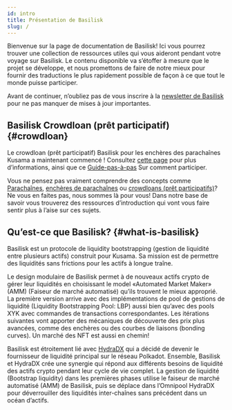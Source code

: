 ```yaml
---
id: intro
title: Présentation de Basilisk
slug: /
---
```


Bienvenue sur la page de documentation de Basilisk! Ici vous pourrez trouver une collection de ressources utiles qui vous aideront pendant votre voyage sur Basilisk. Le contenu disponible va s’étoffer à mesure que le projet se développe, et nous promettons de faire de notre mieux pour fournir des traductions le plus rapidement possible de façon à ce que tout le monde puisse participer.

Avant de continuer, n’oubliez pas de vous inscrire à la [newsletter de Basilisk](https://basiliskfi.substack.com) pour ne pas manquer de mises à jour importantes.

## Basilisk Crowdloan (prêt  participatif) {#crowdloan}

Le crowdloan (prêt participatif) Basilisk pour les enchères des parachaînes Kusama a maintenant commencé ! Consultez [cette page](/basilisk_crowdloan) pour plus d’informations, ainsi que ce [Guide-pas-à-pas](/crowdloan_guide) Sur comment participer.

Vous ne pensez pas vraiment comprendre des concepts comme [Parachaînes](/parachains), [enchères de parachaînes](/parachain_auctions) ou [crowdloans (prêt participatifs)](/crowdloans)? Ne vous en faites pas, nous sommes là pour vous! Dans notre base de savoir vous trouverez des ressources d’introduction qui vont vous faire sentir plus à l’aise sur ces sujets.

## Qu’est-ce que Basilisk? {#what-is-basilisk}

Basilisk est un protocole de liquidity bootstrapping (gestion de liquidité entre plusieurs actifs) construit pour Kusama. Sa mission est de permettre des liquidités sans frictions pour les actifs à longue traîne.

Le design modulaire de Basilisk permet à de nouveaux actifs crypto de gérer leur liquidités en choisissant le model «Automated Market Maker» (AMM) (Faiseur de marché automatisé) qu’ils trouvent le mieux approprié. La première version arrive avec des implémentations de pool de gestions de liquidité (Liquidity Bootstrapping  Pool: LBP) aussi bien qu’avec des pools XYK avec commandes de transactions correspondantes. Les itérations suivantes vont apporter des mécaniques de découverte des prix plus avancées, comme des enchères ou des courbes de liaisons (bonding curves). Un marché des NFT est aussi en chemin!

Basilisk est étroitement lié avec [HydraDX](https://hydradx.io) qui a décidé de devenir le fournisseur de liquidité principal sur le réseau Polkadot. Ensemble, Basilisk et HydraDX crée une synergie qui répond aux différents besoins de liquidité des actifs crypto pendant leur cycle de vie complet. La gestion de liquidité (Bootstrap liquidity) dans les premières phases utilise le faiseur de marché automatisé (AMM) de Basilisk, puis se déplace dans l’Omnipool HydraDX pour déverrouiller des liquidités inter-chaînes sans précédent dans un océan d’actifs.